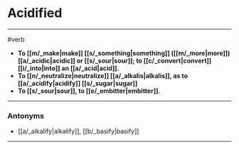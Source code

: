 # Acidified
---
#verb
- **To [[m/_make|make]] [[s/_something|something]] ([[m/_more|more]]) [[a/_acidic|acidic]] or [[s/_sour|sour]]; to [[c/_convert|convert]] [[i/_into|into]] an [[a/_acid|acid]].**
- **To [[n/_neutralize|neutralize]] [[a/_alkalis|alkalis]], as to [[a/_acidify|acidify]] [[s/_sugar|sugar]]**
- **To [[s/_sour|sour]], to [[e/_embitter|embitter]].**
---
### Antonyms
- [[a/_alkalify|alkalify]], [[b/_basify|basify]]
---
